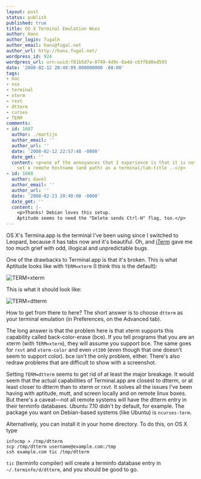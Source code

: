 ```yaml
---
layout: post
status: publish
published: true
title: OS X Terminal Emulation Woes
author: Hans
author_login: fugalh
author_email: hans@fugal.net
author_url: http://hans.fugal.net/
wordpress_id: 924
wordpress_url: urn:uuid:f81b5d7a-0749-4d9c-8a4d-c6ff6d0ed593
date: '2008-02-12 20:40:09.000000000 -08:00'
tags:
- mac
- osx
- terminal
- xterm
- rxvt
- dtterm
- curses
- TERM
comments:
- id: 1687
  author: ./martijn
  author_email: ''
  author_url: ''
  date: '2008-02-12 22:57:48 -0800'
  date_gmt: ''
  content: <p>one of the annoyances that I experience is that it is not possible to
    set a remote hostname (and path) as a terminal/tab-title ..</p>
- id: 1688
  author: davel
  author_email: ''
  author_url: ''
  date: '2008-02-23 20:40:00 -0800'
  date_gmt: ''
  content: |-
    <p>Thanks! Debian loves this setup.
    Aptitude seems to need the "Delete sends Ctrl-H" flag, too.</p>
---
```

<p>OS X's Termina.app is the terminal I've been using since I switched to Leopard, because it has tabs now and it's beautiful. Oh, and <a href="http://iterm.sf.net">iTerm</a> gave me too much grief with odd, illogical and unpredictable bugs. </p>

<p>One of the drawbacks to Terminal.app is that it's broken. This is what Aptitude looks like with <code>TERM=xterm</code> (I think this is the default):</p>

<p><img src="/images/Terminal-xterm.png" alt="TERM=xterm"/></p>

<p>This is what it should look like:</p>

<p><img src="/images/Terminal-dtterm.png" alt="TERM=dtterm"/></p>

<p>How to get from there to here? The short answer is to choose <code>dtterm</code> as your terminal emulation (in Preferences, on the Advanced tab).</p>

<p>The long answer is that the problem here is that xterm supports this capability called back-color-erase (bce). If you tell programs that you are an xterm (with <code>TERM=xterm</code>), they will assume you support bce. The same goes for <code>rxvt</code> and <code>xterm-color</code> and even <code>vt100</code> (even though that one doesn't seem to support color). bce isn't the only problem, either. There's also redraw problems that are difficult to show with a screenshot.</p>

<p>Setting <code>TERM=dtterm</code> seems to get rid of at least the major breakage. It would seem that the actual capabilities of Terminal.app are closest to dtterm, or at least closer to dtterm than to xterm or rxvt. It solves all the issues I've been having with aptitude, mutt, and screen locally and on remote linux boxes. But there's a caveat—not all remote systems will have the dtterm entry in their terminfo databases. Ubuntu 7.10 didn't by default, for example. The package you want on Debian-based systems (like Ubuntu) is <code>ncurses-term</code>. </p>

<p>Alternatively, you can install it in your home directory. To do this, on OS X type</p>

<pre><code>infocmp &gt; /tmp/dtterm
scp /tmp/dtterm username@example.com:/tmp
ssh example.com tic /tmp/dtterm
</code></pre>

<p><code>tic</code> (terminfo compiler) will create a terminfo database entry in <code>~/.terminfo/d/dtterm</code>, and you should be good to go.</p>
